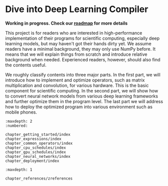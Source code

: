 Dive into Deep Learning Compiler
================================

**Working in progress. Check our [roadmap](http://bit.ly/2NQ7gh3) for more details**

This project is for readers who are interested in high-performance
implementation of their programs for scientific computing, especially deep
learning models, but may haven't got their hands dirty yet. We assume
readers have a minimal background, they may only use NumPy before. It means that
we will explain things from scratch and introduce relative background when needed. Experienced
readers, however, should also find the contents useful.

We roughly classify contents into three major parts. In the first part, we will
introduce how to implement and optimize operators, such as matrix multiplication
and convolution, for various hardware. This is the basic component for
scientific computing. In the second part, we will show how to convert neural
network models from various deep learning frameworks and further optimize them
in the program level. The last part we will address how to deploy the optimized
program into various environment such as mobile phones.


```toc
:maxdepth: 2
:numbered:

chapter_getting_started/index
chapter_expressions/index
chapter_common_operators/index
chapter_cpu_schedules/index
chapter_gpu_schedules/index
chapter_neural_networks/index
chapter_deployment/index
```


```toc
:maxdepth: 1

chapter_references/zreferences
```
